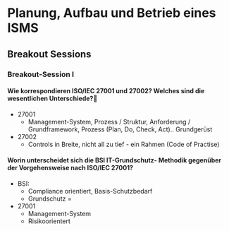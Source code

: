 # Planung, Aufbau und Betrieb eines ISMS

## Breakout Sessions



### Breakout-Session I

#### Wie korrespondieren ISO/IEC 27001 und 27002? Welches sind die wesentlichen Unterschiede?

* 27001
  * Management-System, Prozess / Struktur, Anforderung / Grundframework, Prozess \(Plan, Do, Check, Act\).. Grundgerüst 
* 27002
  * Controls in Breite, nicht all zu tief - ein Rahmen \(Code of Practise\)



#### Worin unterscheidet sich die BSI IT-Grundschutz- Methodik gegenüber der Vorgehensweise nach ISO/IEC 27001?

* BSI: 
  * Compliance orientiert, Basis-Schutzbedarf
  * Grundschutz =  
* 27001
  * Management-System
  * Risikoorientert







